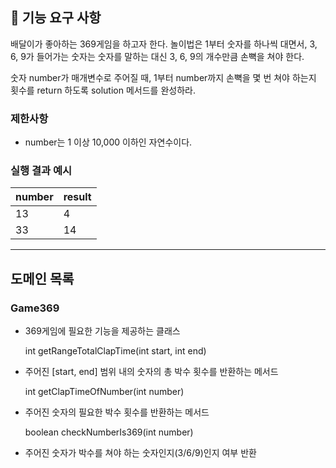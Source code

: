 ## 🚀 기능 요구 사항

배달이가 좋아하는 369게임을 하고자 한다. 놀이법은 1부터 숫자를 하나씩 대면서, 3, 6, 9가 들어가는 숫자는 숫자를 말하는 대신 3, 6, 9의 개수만큼 손뼉을 쳐야 한다.

숫자 number가 매개변수로 주어질 때, 1부터 number까지 손뼉을 몇 번 쳐야 하는지 횟수를 return 하도록 solution 메서드를 완성하라.

### 제한사항

- number는 1 이상 10,000 이하인 자연수이다.

### 실행 결과 예시

| number | result |
| --- | --- |
| 13 | 4 |
| 33 | 14 |
---
## 도메인 목록

### Game369
- 369게임에 필요한 기능을 제공하는 클래스

    
    int getRangeTotalClapTime(int start, int end)
- 주어진 [start, end] 범위 내의 숫자의 총 박수 횟수를 반환하는 메서드


    int getClapTimeOfNumber(int number)
- 주어진 숫자의 필요한 박수 횟수를 반환하는 메서드

    
    boolean checkNumberIs369(int number)
- 주어진 숫자가 박수를 쳐야 하는 숫자인지(3/6/9)인지 여부 반환